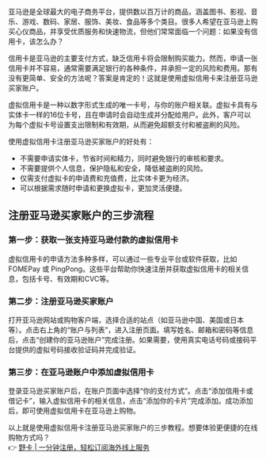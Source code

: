 亚马逊是全球最大的电子商务平台，提供数以百万计的商品，涵盖图书、影视、音乐、游戏、数码、家居、服饰、美妆、食品等多个类目。很多人希望在亚马逊上购买心仪商品，并享受优质服务和快速物流，但他们常常面临一个问题：如果没有信用卡，该怎么办？

信用卡是亚马逊的主要支付方式，缺乏信用卡将会限制购买能力。然而，申请一张信用卡并不容易，通常需要满足银行的各种条件，并承担一定的风险和费用。那有没有更简单、安全的方法呢？答案是肯定的！这就是使用虚拟信用卡来注册亚马逊买家账户。

虚拟信用卡是一种以数字形式生成的唯一卡号，与你的账户相关联。虚拟卡具有与实体卡一样的16位卡号，且在申请时会自动生成并分配给用户。此外，客户可以为每个虚拟卡号设置支出限制和有效期，从而避免超额支付和被盗刷的风险。

使用虚拟信用卡注册亚马逊买家账户的好处有：

- 不需要申请实体卡，节省时间和精力，同时避免银行的审核和要求。
- 不需要提供个人信息，保护隐私和安全，降低被盗刷的风险。
- 仅需支付虚拟卡的申请费和充值费，比实体卡更为经济。
- 可以根据需求随时申请和更换虚拟卡，更加灵活便捷。

## 注册亚马逊买家账户的三步流程

### 第一步：获取一张支持亚马逊付款的虚拟信用卡
虚拟信用卡的申请方法多种多样，可以通过一些专业平台或软件获取，比如 FOMEPay 或 PingPong。这些平台帮助你快速注册并获取虚拟信用卡的相关信息，包括卡号、有效期和CVC等。

### 第二步：注册亚马逊买家账户
打开亚马逊网站或购物客户端，选择合适的站点（如亚马逊中国、美国或日本等）。点击右上角的“账户与列表”，进入注册页面。填写姓名、邮箱和密码等信息后，点击“创建你的亚马逊账户”完成注册。如果需要，使用真实电话号码或接码平台提供的虚拟号码接收验证码并完成验证。

### 第三步：在亚马逊账户中添加虚拟信用卡
登录亚马逊买家账户后，在账户页面中选择“你的支付方式”。点击“添加信用卡或借记卡”，输入虚拟信用卡的相关信息，点击“添加你的卡片”完成添加。成功添加后，即可使用虚拟信用卡在亚马逊上购物。

以上就是使用虚拟信用卡注册亚马逊买家账户的三步教程。想要体验更便捷的在线购物方式吗？  
👉 [野卡 | 一分钟注册，轻松订阅海外线上服务](https://bit.ly/bewildcard)